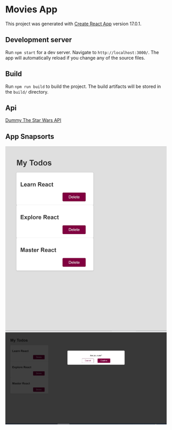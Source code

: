 # Movies App

This project was generated with [Create React App](https://reactjs.org/docs/create-a-new-react-app.html) version 17.0.1.

## Development server

Run `npm start` for a dev server. Navigate to `http://localhost:3000/`. The app will automatically reload if you change any of the source files.

## Build

Run `npm run build` to build the project. The build artifacts will be stored in the `build/` directory.

## Api
[Dummy The Star Wars API](https://swapi.dev/)



## App Snapsorts
![Home Page](https://github.com/vishal002/todo-app/blob/master/src/img/demo_home_page.JPG?raw=true)
![Modal Page](https://github.com/vishal002/todo-app/blob/master/src/img/demo_modal_page.JPG?raw=true)
